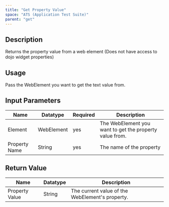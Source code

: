 ```yaml
---
title: "Get Property Value"
space: "ATS (Application Test Suite)"
parent: "get"
---
```


## Description

Returns the property value from a web element
(Does not have access to dojo widget properties)

## Usage

Pass the WebElement you want to get the text value from.

## Input Parameters

Name | Datatype | Required | Description
---- | -------- | ------- |---------------
Element | WebElement | yes | The WebElement you want to get the property value from.
Property Name | String | yes | The name of the property

## Return Value

Name | Datatype | Description
---- | --------- | ---------------
Property Value | String | The current value of the WebElement's property.
